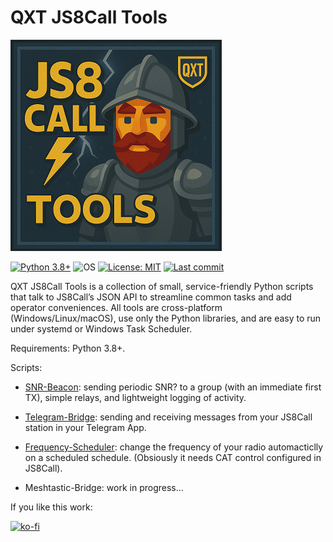 # QXT JS8Call Tools

![Logo](QXT-JS8Call-Tools-small.png)

<!-- Badges -->
[![Python 3.8+](https://img.shields.io/badge/Python-3.8%2B-3776AB?logo=python&logoColor=white)](#)
![OS](https://img.shields.io/badge/OS-Windows%20|%20Linux%20|%20macOS-000000)
[![License: MIT](https://img.shields.io/badge/License-MIT-yellow.svg)](LICENSE)
[![Last commit](https://img.shields.io/github/last-commit/QuixoteSystems/QXT-JS8Call-Tools)](https://github.com/QuixoteSystems/QXT-JS8Call-Tools/commits/main)


QXT JS8Call Tools is a collection of small, service-friendly Python scripts that talk to JS8Call’s JSON API to streamline common tasks and add operator conveniences. All tools are cross-platform (Windows/Linux/macOS), use only the Python libraries, and are easy to run under systemd or Windows Task Scheduler.

Requirements: Python 3.8+.

Scripts:
- [SNR-Beacon](https://github.com/QuixoteSystems/QXT-JS8Call-Tools/tree/main/SNR-Beacon): sending periodic SNR? to a group (with an immediate first TX), simple relays, and lightweight logging of activity. 

- [Telegram-Bridge](https://github.com/QuixoteSystems/QXT-JS8Call-Tools/tree/main/Telegram-Bridge): sending and receiving messages from your JS8Call station in your Telegram App.

- [Frequency-Scheduler](https://github.com/QuixoteSystems/QXT-JS8Call-Tools/tree/main/Frequency-Scheduler): change the frequency of your radio automacticlly on a scheduled schedule. (Obsiously it needs CAT control configured in JS8Call).

- Meshtastic-Bridge: work in progress...

  
If you like this work:

[![ko-fi](https://ko-fi.com/img/githubbutton_sm.svg)](https://ko-fi.com/M4M81CV1EX)
